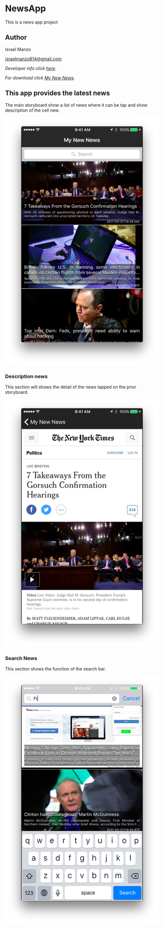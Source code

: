 # NewsApp
This is a news app project

## Author
Israel Manzo

<israelmanzo814@gmail.com>

*Developer info click [here](https://www.linkedin.com/in/israel-manzo/).*

*For download click [My New News](https://itunes.apple.com/us/app/my-new-news/id1210234219?mt=8).*

## This app provides the latest news

The main storyboard show a list of news where it can be tap and show  description of the cell new.

![Alt Image Text](images/MainScreenShot.png)


### Description news
This section will shows the detail of the news tapped on the prior storyboard.

![Alt Image Text](images/DesScreenShot.png)

### Search News
This section shows the function of the search bar.
 
![Alt Image Text](images/SearchScreenShot.png)
